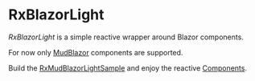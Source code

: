 # RxBlazorLight

*RxBlazorLight* is a simple reactive wrapper around Blazor components.

For now only [MudBlazor](https://mudblazor.com/) components are supported.

Build the [RxMudBlazorLightSample](https://github.com/b-straub/RxBlazorLight/tree/main/RxMudBlazorLightSample) and enjoy the reactive [Components](https://github.com/b-straub/RxBlazorLight/tree/main/RxMudBlazorLightTestBase/Components).


